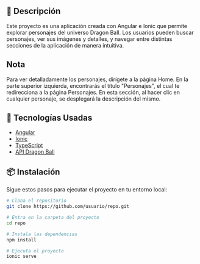 
## 📖 Descripción
Este proyecto es una aplicación creada con Angular e Ionic que permite explorar personajes del universo Dragon Ball. 
Los usuarios pueden buscar personajes, ver sus imágenes y detalles, y navegar entre distintas secciones de la aplicación de manera intuitiva.
## Nota
Para ver detalladamente los personajes, dirígete a la página Home.
En la parte superior izquierda, encontrarás el título "Personajes", el cual te redirecciona a la página Personajes.
En esta sección, al hacer clic en cualquier personaje, se desplegará la descripción del mismo.

## 🚀 Tecnologías Usadas

- [Angular](https://angular.io/)
- [Ionic](https://ionicframework.com/)
- [TypeScript](https://www.typescriptlang.org/)
- [API Dragon Ball](https://dragonball-api.com/)

## 📦 Instalación

Sigue estos pasos para ejecutar el proyecto en tu entorno local:

```sh
# Clona el repositorio
git clone https://github.com/usuario/repo.git

# Entra en la carpeta del proyecto
cd repo

# Instala las dependencias
npm install

# Ejecuta el proyecto
ionic serve
